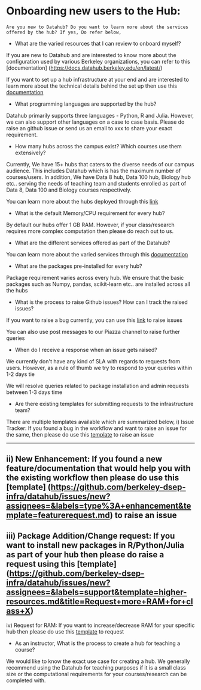 # Onboarding new users to the Hub:

```{mydirectivename}
Are you new to Datahub? Do you want to learn more about the services offered by the hub? If yes, Do refer below,
```

* What are the varied resources that I can review to onboard myself?

If you are new to Datahub and are interested to know more about the configuration used by various Berkeley organizations, you can refer to this [documentation] (https://docs.datahub.berkeley.edu/en/latest/)

If you want to set up a hub infrastructure at your end and are interested to learn more about the technical details behind the set up then use this [documentation](https://zero-to-jupyterhub.readthedocs.io/en/latest/)

* What programming languages are supported by the hub?

Datahub primarily supports three languages - Python, R and Julia. However, we can also support other languages on a case to case basis. Please do raise an github issue or send us an email to xxx to share your exact requirement.

* How many hubs across the campus exist? Which courses use them extensively?

Currently, We have 15+ hubs that caters to the diverse needs of our campus audience. This includes Datahub which is has the maximum number of courses/users. In addition, We have Data 8 hub, Data 100 hub, Biology hub etc.. serving the needs of teaching team and students enrolled as part of Data 8, Data 100 and Biology courses respectively.

You can learn more about the hubs deployed through this [link](https://docs.datahub.berkeley.edu/en/latest/users/hubs.html)

* What is the default Memory/CPU requirement for every hub?

By default our hubs offer 1 GB RAM. However, if your class/research requires more complex computation then please do reach out to us.

* What are the different services offered as part of the Datahub?

You can learn more about the varied services through this [documentation](https://docs.datahub.berkeley.edu/en/latest/users/services.html)

* What are the packages pre-installed for every hub?

Package requirement varies across every hub. We ensure that the basic packages such as Numpy, pandas, scikit-learn etc.. are installed across all the hubs

* What is the process to raise Github issues? How can I track the raised issues?

If you want to raise a bug currently, you can use this [link](https://github.com/berkeley-dsep-infra/datahub/issues/new/choose) to raise issues

You can also use post messages to our Piazza channel to raise further queries 

* When do I receive a response when an issue gets raised?

We currently don't have any kind of SLA with regards to requests from users. However, as a rule of thumb we try to respond to your queries within 1-2 days tie

We will resolve queries related to package installation and admin requests between 1-3 days time

* Are there existing templates for submitting requests to the infrastructure team?

There are multiple templates available which are summarized below,
i) Issue Tracker: If you found a bug in the workflow and want to raise an issue for the same, then please do use this [template](https://github.com/berkeley-dsep-infra/datahub/issues/new?assignees=&labels=bug&template=bug_report.yml) to raise an issue

---
ii) New Enhancement: If you found a new feature/documentation that would help you with the existing workflow then please do use this [template] (https://github.com/berkeley-dsep-infra/datahub/issues/new?assignees=&labels=type%3A+enhancement&template=featurerequest.md) to raise an issue
---
iii) Package Addition/Change request: If you want to install new packages in R/Python/Julia as part of your hub then please do raise a request using this [template] (https://github.com/berkeley-dsep-infra/datahub/issues/new?assignees=&labels=support&template=higher-resources.md&title=Request+more+RAM+for+class+X)
---
iv) Request for RAM: If you want to increase/decrease RAM for your specific hub then please do use this [template](https://github.com/berkeley-dsep-infra/datahub/issues/new?assignees=&labels=support&template=datahub-package-addition---change-request.md&title=Request+python+package+X+for+class+Y) to request

* As an instructor, What is the process to create a hub for teaching a course?

We would like to know the exact use case for creating a hub. We generally recommend using the Datahub for teaching purposes if it is a small class size or the computational requirements for your courses/research can be completed with.
```